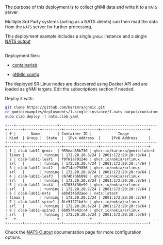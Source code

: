 The purpose of this deployment is to collect gNMI data and write it to a `NATS` server.

Multiple 3rd Party systems (acting as a NATS clients) can then read the data from the `NATS` server for further processing.

This deployment example includes a single `gnmic` instance and a single [NATS output](../../../user_guide/outputs/nats_output.md)


<div class="mxgraph" style="max-width:100%;border:1px solid transparent;margin:0 auto; display:block;" data-mxgraph="{&quot;page&quot;:0,&quot;zoom&quot;:1.4,&quot;highlight&quot;:&quot;#0000ff&quot;,&quot;nav&quot;:true,&quot;check-visible-state&quot;:true,&quot;resize&quot;:true,&quot;url&quot;:&quot;https://raw.githubusercontent.com/karimra/gnmic/diagrams/diagrams/clab_deployments.drawio&quot;}"></div>

<script type="text/javascript" src="https://cdn.jsdelivr.net/gh/hellt/drawio-js@main/embed2.js?&fetch=https%3A%2F%2Fraw.githubusercontent.com%2Fkarimra%2Fgnmic%2Fdiagrams%2Fclab_deployments.drawio" async></script>

Deployment files:

- [containerlab](https://github.com/karimra/gnmic/tree/main/examples/deployments/1.single-instance/1.nats-output/containerlab/nats.clab.yaml)

- [gNMIc config](https://github.com/karimra/gnmic/tree/main/examples/deployments/1.single-instance/1.nats-output/containerlab/gnmic.yaml)

The deployed SR Linux nodes are discovered using Docker API and are loaded as gNMI targets.
Edit the subscriptions section if needed.

Deploy it with:

```bash
git clone https://github.com/karimra/gnmic.git
cd gnmic/examples/deployments/1.single-instance/1.nats-output/containerlab
sudo clab deploy -t nats.clab.yaml
```

```text
+---+-------------------+--------------+------------------------------+-------+-------+---------+----------------+----------------------+
| # |       Name        | Container ID |            Image             | Kind  | Group |  State  |  IPv4 Address  |     IPv6 Address     |
+---+-------------------+--------------+------------------------------+-------+-------+---------+----------------+----------------------+
| 1 | clab-lab11-gnmic  | 955eaa35b730 | ghcr.io/karimra/gnmic:latest | linux |       | running | 172.20.20.3/24 | 2001:172:20:20::3/64 |
| 2 | clab-lab11-leaf1  | f0f61a79124e | ghcr.io/nokia/srlinux        | srl   |       | running | 172.20.20.4/24 | 2001:172:20:20::4/64 |
| 3 | clab-lab11-leaf2  | de714ee79856 | ghcr.io/nokia/srlinux        | srl   |       | running | 172.20.20.9/24 | 2001:172:20:20::9/64 |
| 4 | clab-lab11-leaf3  | c674b7bbb898 | ghcr.io/nokia/srlinux        | srl   |       | running | 172.20.20.8/24 | 2001:172:20:20::8/64 |
| 5 | clab-lab11-leaf4  | c37033f30e99 | ghcr.io/nokia/srlinux        | srl   |       | running | 172.20.20.7/24 | 2001:172:20:20::7/64 |
| 6 | clab-lab11-nats   | ebbd346d2aee | nats:latest                  | linux |       | running | 172.20.20.2/24 | 2001:172:20:20::2/64 |
| 7 | clab-lab11-spine1 | 0fe91271bdfe | ghcr.io/nokia/srlinux        | srl   |       | running | 172.20.20.6/24 | 2001:172:20:20::6/64 |
| 8 | clab-lab11-spine2 | 6b05f4e42cc4 | ghcr.io/nokia/srlinux        | srl   |       | running | 172.20.20.5/24 | 2001:172:20:20::5/64 |
+---+-------------------+--------------+------------------------------+-------+-------+---------+----------------+----------------------+
```

Check the [NATS Output](../../../user_guide/outputs/nats_output.md) documentation page for more configuration options.

